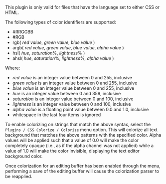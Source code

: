 This plugin is only valid for files that have the language set to either CSS or HTML.

The following types of color identifiers are supported:

  - #RRGGBB
  - #RGB
  - rgb( _red value_, _green value_, _blue value_ )
  - argb( _red value_, _green value_, _blue value_, _alpha value_ )
  - hsl( _hue_, _saturation_%, _lightness_% )
  - ahsl( _hue_, _saturation_%, _lightness_%, _alpha value_ )

Where:

  - _red value_   is an integer value between 0 and 255, inclusive
  - _green value_ is an integer value between 0 and 255, inclusive
  - _blue value_  is an integer value between 0 and 255, inclusive
  - _hue_         is an integer value between 0 and 359, inclusive
  - _saturation_  is an integer value between 0 and 100, inclusive
  - _lightness_   is an integer value between 0 and 100, inclusive
  - _alpha value_ is a floating point value between 0.0 and 1.0, inclusive
  - whitespace in the last four items is ignored

To enable colorizing on strings that match the above syntax, select the
`Plugins / CSS Colorize / Colorize` menu option.  This will colorize all text
background that matches the above patterns with the specified color.  Alpha
values will be applied such that a value of 0.0 will make the color completely
opaque (i.e., as if the alpha channel was not applied) while a value of 1.0 will
make the color invisible, displaying the text editor background color.

Once colorization for an editing buffer has been enabled through the menu,
performing a save of the editing buffer will cause the colorization parser to be
reapplied.
